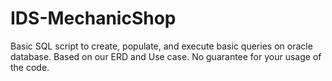 # IDS-MechanicShop

Basic SQL script to create, populate, and execute basic queries on oracle database.
Based on our ERD and Use case. 
No guarantee for your usage of the code.
